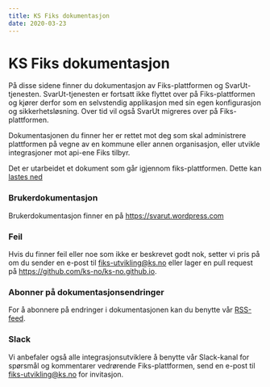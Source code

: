 ```yaml
---
title: KS Fiks dokumentasjon
date: 2020-03-23
---
```


# KS Fiks dokumentasjon

På disse sidene finner du dokumentasjon av Fiks-plattformen og SvarUt-tjenesten. SvarUt-tjenesten er fortsatt ikke flyttet over på Fiks-plattformen og kjører derfor som en selvstendig applikasjon med sin egen konfigurasjon og sikkerhetsløsning. Over tid vil også SvarUt migreres over på Fiks-plattformen.

Dokumentasjonen du finner her er rettet mot deg som skal administrere plattformen på vegne av en kommune eller annen organisasjon, eller utvikle integrasjoner mot api-ene Fiks tilbyr.

Det er utarbeidet et dokument som går igjennom fiks-plattformen. Dette kan [lastes ned](/fiks-plattformen.pdf)

### Brukerdokumentasjon 

Brukerdokumentasjon finner en på https://svarut.wordpress.com

### Feil
Hvis du finner feil eller noe som ikke er beskrevet godt nok, setter vi pris på om du sender en e-post til [fiks-utvikling@ks.no](mailto:fiks-utvikling@ks.no) eller lager en pull request på https://github.com/ks-no/ks-no.github.io.

### Abonner på dokumentasjonsendringer
For å abonnere på endringer i dokumentasjonen kan du benytte vår <a rel="alternate" type="application/rss+xml" href="index.xml">RSS-feed</a>.

### Slack
Vi anbefaler også alle integrasjonsutviklere å benytte vår Slack-kanal for spørsmål og kommentarer vedrørende Fiks-plattformen, send en e-post til [fiks-utvikling@ks.no](mailto:fiks-utvikling@ks.no) for invitasjon.
